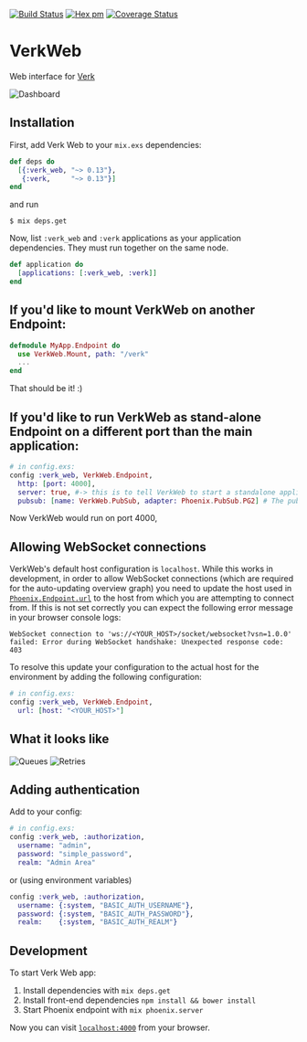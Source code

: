 [![Build Status](https://travis-ci.org/edgurgel/verk_web.svg?branch=master)](https://travis-ci.org/edgurgel/verk_web)
[![Hex pm](http://img.shields.io/hexpm/v/verk_web.svg?style=flat)](https://hex.pm/packages/verk_web)
[![Coverage Status](https://coveralls.io/repos/edgurgel/verk_web/badge.svg?branch=master&service=github)](https://coveralls.io/github/edgurgel/verk_web?branch=master)

# VerkWeb

Web interface for [Verk](https://github.com/edgurgel/verk)

![Dashboard](http://i.imgur.com/LsDKIVT.png)

## Installation

First, add Verk Web to your `mix.exs` dependencies:

```elixir
def deps do
  [{:verk_web, "~> 0.13"},
   {:verk,     "~> 0.13"}]
end
```

and run

```
$ mix deps.get
```

Now, list `:verk_web` and `:verk` applications as your application dependencies. They must run together on the same node.

```elixir
def application do
  [applications: [:verk_web, :verk]]
end
```

## If you'd like to mount VerkWeb on another Endpoint:


```elixir
defmodule MyApp.Endpoint do
  use VerkWeb.Mount, path: "/verk"
  ...
end
```

That should be it! :)

## If you'd like to run VerkWeb as stand-alone Endpoint on a different port than the main application:

```elixir
# in config.exs:
config :verk_web, VerkWeb.Endpoint,
  http: [port: 4000],
  server: true, #-> this is to tell VerkWeb to start a standalone application!
  pubsub: [name: VerkWeb.PubSub, adapter: Phoenix.PubSub.PG2] # The pubsub adapter to use (default)
```
Now VerkWeb would run on port 4000,

## Allowing WebSocket connections

VerkWeb's default host configuration is `localhost`. While this works in development, in order to allow WebSocket connections (which are required for the auto-updating overview graph) you need to update the host used in [`Phoenix.Endpoint.url`](https://hexdocs.pm/phoenix/Phoenix.Endpoint.html) to the host from which you are attempting to connect from. If this is not set correctly you can expect the following error message in your browser console logs:

```
WebSocket connection to 'ws://<YOUR_HOST>/socket/websocket?vsn=1.0.0' failed: Error during WebSocket handshake: Unexpected response code: 403
```

To resolve this update your configuration to the actual host for the environment by adding the following configuration:

```elixir
# in config.exs:
config :verk_web, VerkWeb.Endpoint,
  url: [host: "<YOUR_HOST>"]
```

## What it looks like

![Queues](http://i.imgur.com/emoJ3ix.png)
![Retries](http://i.imgur.com/lAALwx4.png)

## Adding authentication

Add to your config:

```elixir
# in config.exs:
config :verk_web, :authorization,
  username: "admin",
  password: "simple_password",
  realm: "Admin Area"
```

or (using environment variables)

```elixir
config :verk_web, :authorization,
  username: {:system, "BASIC_AUTH_USERNAME"},
  password: {:system, "BASIC_AUTH_PASSWORD"},
  realm:    {:system, "BASIC_AUTH_REALM"}
```

## Development

To start Verk Web app:

  1. Install dependencies with `mix deps.get`
  1. Install front-end dependencies `npm install && bower install`
  1. Start Phoenix endpoint with `mix phoenix.server`

Now you can visit [`localhost:4000`](http://localhost:4000) from your browser.

